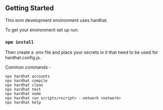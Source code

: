 
## Getting Started
This evm development environment uses hardhat.

To get your environment set up run: 

### `npm install`

Then create a .env file and place your secrets in it that need to be used for hardhat.config.js.

Common commands -

```shell
npx hardhat accounts
npx hardhat compile
npx hardhat clean
npx hardhat test
npx hardhat node
npx hardhat run scripts/<script> --network <network>
npx hardhat help
```
